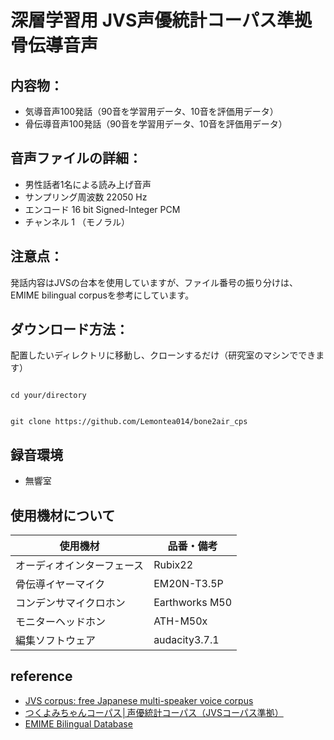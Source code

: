 # 深層学習用 JVS声優統計コーパス準拠 骨伝導音声
## 内容物：
- 気導音声100発話（90音を学習用データ、10音を評価用データ）
- 骨伝導音声100発話（90音を学習用データ、10音を評価用データ）
## 音声ファイルの詳細：
- 男性話者1名による読み上げ音声
- サンプリング周波数 22050 Hz
- エンコード         16 bit Signed-Integer PCM
- チャンネル         1 （モノラル）
## 注意点：
発話内容はJVSの台本を使用していますが、ファイル番号の振り分けは、
EMIME bilingual corpusを参考にしています。
## ダウンロード方法：
配置したいディレクトリに移動し、クローンするだけ（研究室のマシンでできます）
```

cd your/directory

```
```

git clone https://github.com/Lemontea014/bone2air_cps

```
## 録音環境
- 無響室
## 使用機材について
| 使用機材  | 品番・備考 |
| ------------- | ------------- |
| オーディオインターフェース  | Rubix22  |
| 骨伝導イヤーマイク  | EM20N-T3.5P  |
| コンデンサマイクロホン  | Earthworks M50  |
| モニターヘッドホン  | ATH-M50x  |
| 編集ソフトウェア  | audacity3.7.1  |

## reference
- [JVS corpus: free Japanese multi-speaker voice corpus](https://www.google.com/url?q=https%3A%2F%2Farxiv.org%2Fabs%2F1908.06248&sa=D&sntz=1&usg=AOvVaw2j6j5_3wH7e6tdC9PCMQ8z)
- [つくよみちゃんコーパス│声優統計コーパス（JVSコーパス準拠）](https://tyc.rei-yumesaki.net/material/corpus/)
- [EMIME Bilingual Database](http://www.emime.org/participate/emime-bilingual-database.html)
